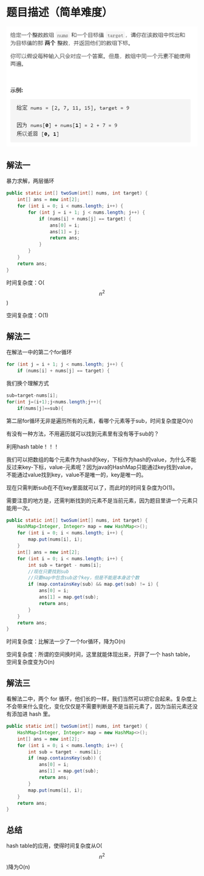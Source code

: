 # 题目描述（简单难度）

![image-20200807153523105](1.两数之和/image-20200807153523105.png)

## 解法一

暴力求解，两层循环

```java
public static int[] twoSum(int[] nums, int target) {
    int[] ans = new int[2];
    for (int i = 0; i < nums.length; i++) {
        for (int j = i + 1; j < nums.length; j++) {
            if (nums[i] + nums[j] == target) {
                ans[0] = i;
                ans[1] = j;
                return ans;
            }
        }
    }
    return ans;
}
```

时间复杂度：O($$n^2$$)

空间复杂度：O(1)

## 解法二

在解法一中的第二个for循环

```java
for (int j = i + 1; j < nums.length; j++) {
	if (nums[i] + nums[j] == target) {
```

我们换个理解方式

```java
sub=target-nums[i];
for(int j=(i+1);j<nums.length;j++){ 
	if(nums[j]==sub){
```

第二层for循环无非是遍历所有的元素，看哪个元素等于sub，时间复杂度是O(n)

有没有一种方法，不用遍历就可以找到元素里有没有等于sub的？

利用hash table！！！

我们可以把数组的每个元素作为hash的key，下标作为hash的value，为什么不能反过来key-下标，value-元素呢？因为java的HashMap只能通过key找到value，不能通过value找到key，value不是唯一的，key是唯一的。

现在只需判断sub在不在key里面就可以了，而此时的时间复杂度为O(1)。

需要注意的地方是，还需判断找到的元素不是当前元素，因为题目里讲一个元素只能用一次。

```java
public static int[] twoSum(int[] nums, int target) {
    HashMap<Integer, Integer> map = new HashMap<>();
    for (int i = 0; i < nums.length; i++) {
        map.put(nums[i], i);
    }
    int[] ans = new int[2];
    for (int i = 0; i < nums.length; i++) {
        int sub = target - nums[i];
        //现在只要找到sub
        //只要map中包含sub这个key，但是不能是本身这个数
        if (map.containsKey(sub) && map.get(sub) != i) {
            ans[0] = i;
            ans[1] = map.get(sub);
            return ans;
        }
    }
    return ans;
}
```

时间复杂度：比解法一少了一个for循环，降为O(n)

空间复杂度：所谓的空间换时间，这里就能体现出来，开辟了一个 hash table，空间复杂度变为O(n)

## 解法三

看解法二中，两个 for 循环，他们长的一样，我们当然可以把它合起来。复杂度上不会带来什么变化，变化仅仅是不需要判断是不是当前元素了，因为当前元素还没有添加进 hash 里。

```java
public static int[] twoSum(int[] nums, int target) {
    HashMap<Integer, Integer> map = new HashMap<>();
    int[] ans = new int[2];
    for (int i = 0; i < nums.length; i++) {
        int sub = target - nums[i];
        if (map.containsKey(sub)) {
            ans[0] = i;
            ans[1] = map.get(sub);
            return ans;
        }
        map.put(nums[i], i);
    }
    return ans;
}
```

## 总结

hash table的应用，使得时间复杂度从O($$n^2$$)降为O(n)
